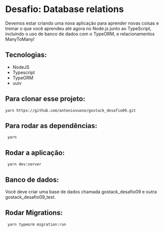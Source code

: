 <h1>Desafio: Database relations</h1>
<p>Devemos estar criando uma nova aplicação para aprender novas coisas e treinar o que você aprendeu até agora no Node.js junto ao TypeScript, incluindo o uso de banco de dados com o TypeORM, e relacionamentos ManyToMany! </p>

<h2> Tecnologias: </h2>
<ul>
<li>NodeJS</li>
<li>Typescript</li>
<li>TypeORM</li>
<li>uuiv</ul>
</ul>


<h2>Para clonar esse projeto: </h2>
<code>yarn https://github.com/antoniovuono/gostack_desafio09.git</code>

<h2>Para rodar as dependências: </h2>
<code> yarn </code>

<h2>Rodar a aplicação: </h2>
<code> yarn dev:server </code>

<h2> Banco de dados: </h2>
<p>Você deve criar uma base de dados chamada gostack_desafio09 e outra gostack_desafio09_test.</p>

<h2> Rodar Migrations: </h2>
<code> yarn typeorm migration:run </code>

